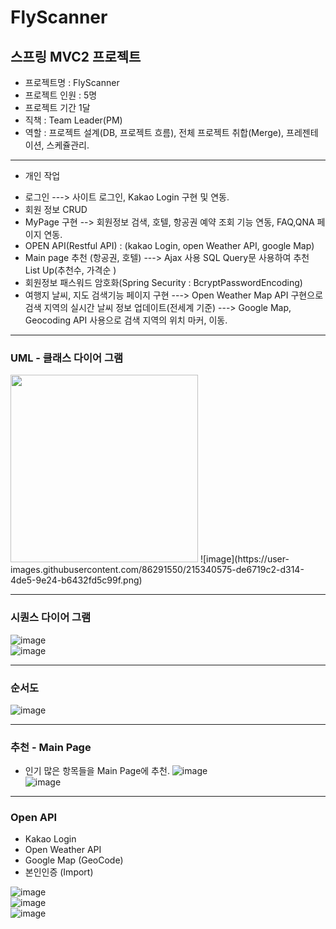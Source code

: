 # FlyScanner

## 스프링 MVC2 프로젝트
* 프로젝트명 : FlyScanner
* 프로젝트 인원 : 5명
* 프로젝트 기간 1달 
* 직책 : Team Leader(PM)
* 역할 : 프로젝트 설계(DB, 프로젝트 흐름), 전체 프로젝트 취합(Merge), 프레젠테이션, 스케쥴관리.
------------------------------------------------------------
* 개인 작업
- 로그인
  ---> 사이트 로그인, Kakao Login 구현 및 연동.
- 회원 정보 CRUD 
- MyPage 구현 --> 회원정보 검색, 호텔, 항공권 예약 조회 기능 연동, FAQ,QNA 페이지 연동.
- OPEN API(Restful API) :  (kakao Login, open Weather API, google Map)
- Main page 추천 (항공권, 호텔)
  ---> Ajax 사용 SQL Query문 사용하여 추천 List Up(추천수, 가격순 )
- 회원정보 패스워드 암호화(Spring Security : BcryptPasswordEncoding)
- 여행지 날씨, 지도 검색기능 페이지 구현
  ---> Open Weather Map API 구현으로 검색 지역의 실시간 날씨 정보 업데이트(전세계 기준)
  ---> Google Map, Geocoding API 사용으로 검색 지역의 위치 마커, 이동.
------------------------------------------------------------
### UML - 클래스 다이어 그램
<img src="https://user-images.githubusercontent.com/86291550/215340533-043912e6-bd57-4bfe-899d-1c5decce8515.png" width="300" height="300"/>
<!-- ![image](https://user-images.githubusercontent.com/86291550/215340533-043912e6-bd57-4bfe-899d-1c5decce8515.png) -->
![image](https://user-images.githubusercontent.com/86291550/215340575-de6719c2-d314-4de5-9e24-b6432fd5c99f.png) <br>

------------------------------------------------------------
### 시퀀스 다이어 그램
![image](https://user-images.githubusercontent.com/86291550/215340596-9e0d781e-92b6-49f2-a257-34d7618dde3e.png)<br>
![image](https://user-images.githubusercontent.com/86291550/215340600-e8ac556b-eae0-4fd5-847d-b49ca46b78f6.png)<br>

------------------------------------------------------------
### 순서도
![image](https://user-images.githubusercontent.com/86291550/215340620-94e8c1a8-156b-45f4-a38b-38b58910b607.png)<br>

------------------------------------------------------------
### 추천 - Main Page
- 인기 많은 항목들을 Main Page에 추천.
![image](https://user-images.githubusercontent.com/86291550/215340673-6a10ac8b-ab76-4977-91dc-2b0984a013ba.png)<br>
![image](https://user-images.githubusercontent.com/86291550/215340732-d2310f38-53e4-4818-bfef-7452553df4dd.png)<br>

------------------------------------------------------------
### Open API
- Kakao Login 
- Open Weather API 
- Google Map (GeoCode)
- 본인인증 (Import)

![image](https://user-images.githubusercontent.com/86291550/215340827-6bd1e84c-9f95-4dff-b0b5-863add8e543a.png) <br>
![image](https://user-images.githubusercontent.com/86291550/215340807-f839edf1-9d3f-48d3-a14e-2b8e6408e246.png)<br>
![image](https://user-images.githubusercontent.com/86291550/215340837-21e04923-26c6-472e-bcd8-84fcb8200ba9.png)<br>


